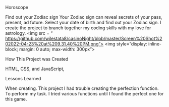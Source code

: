 
Horoscope 

Find out your Zodiac sign Your Zodiac sign can reveal secrets of your pass, present, ad future. Select your date of birth and find out your Zodiac sign. I create the project to branch together my coding skills with my love for astrology.
<img src = “ https://github.com/wilestata8/casinoNight/blob/master/Screen%20Shot%202022-04-23%20at%209.31.40%20PM.png”>
<img 
style=”display: inline-block; margin: 0 auto; max-width: 300px”>


How This Project was Created

HTML, CSS, and  JavaScript, 

Lessons Learned

When creating. This project I had trouble creating the perfection function. To perform my task. I tried various functions until I found the perfect one for this game.

